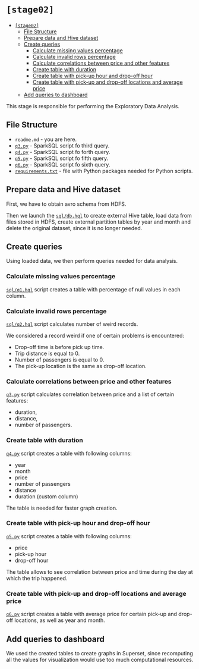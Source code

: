 # `[stage02]`

- [`[stage02]`](#stage02)
  - [File Structure](#file-structure)
  - [Prepare data and Hive dataset](#prepare-data-and-hive-dataset)
  - [Create queries](#create-queries)
    - [Calculate missing values percentage](#calculate-missing-values-percentage)
    - [Calculate invalid rows percentage](#calculate-invalid-rows-percentage)
    - [Calculate correlations between price and other features](#calculate-correlations-between-price-and-other-features)
    - [Create table with duration](#create-table-with-duration)
    - [Create table with pick-up hour and drop-off hour](#create-table-with-pick-up-hour-and-drop-off-hour)
    - [Create table with pick-up and drop-off locations and average price](#create-table-with-pick-up-and-drop-off-locations-and-average-price)
  - [Add queries to dashboard](#add-queries-to-dashboard)

This stage is responsible for performing the Exploratory Data Analysis.

## File Structure

- `readme.md` - you are here.
- [`q3.py`](q3.py) - SparkSQL script fo third query.
- [`q4.py`](q4.py) - SparkSQL script fo forth query.
- [`q5.py`](q5.py) - SparkSQL script fo fifth query.
- [`q6.py`](q6.py) - SparkSQL script fo sixth query.
- [`requirements.txt`](requirements.txt) - file with Python packages needed for Python scripts.

## Prepare data and Hive dataset

First, we have to obtain avro schema from HDFS. 

Then we launch the [`sql/db.hql`](../../sql/db.hql) to create external Hive table, load data from files stored in HDFS, create external partition tables by year and month and delete the original dataset, since it is no longer needed.

## Create queries

Using loaded data, we then perform queries needed for data analysis.

### Calculate missing values percentage

[`sql/q1.hql`](../../sql/q1.hql) script creates a table with percentage of null values in each column.

### Calculate invalid rows percentage

[`sql/q2.hql`](../../sql/q2.hql) script calculates number of weird records. 

We considered a record weird if one of certain problems is encountered:
- Drop-off time is before pick up time.
- Trip distance is equal to 0.
- Number of passengers is equal to 0.
- The pick-up location is the same as drop-off location.

### Calculate correlations between price and other features

[`q3.py`](q3.py) script calculates correlation between price and a list of certain features:
- duration,
- distance,
- number of passengers.

### Create table with duration

[`q4.py`](q4.py) script creates a table with following columns:
- year
- month
- price
- number of passengers
- distance
- duration (custom column)

The table is needed for faster graph creation.

### Create table with pick-up hour and drop-off hour

[`q5.py`](q5.py) script creates a table with following columns:
- price
- pick-up hour
- drop-off hour

The table allows to see correlation between price and time during the day at which the trip happened.
### Create table with pick-up and drop-off locations and average price

[`q6.py`](q6.py) script creates a table with average price for certain pick-up and drop-off locations, as well as year and month.

## Add queries to dashboard

We used the created tables to create graphs in Superset, since recomputing all the values for visualization would use too much computational resources.